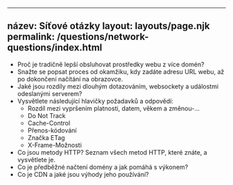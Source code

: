 ***

## název: Síťové otázky&#xA;layout: layouts/page.njk&#xA;permalink: /questions/network-questions/index.html

*   Proč je tradičně lepší obsluhovat prostředky webu z více domén?
*   Snažte se popsat proces od okamžiku, kdy zadáte adresu URL webu, až po dokončení načítání na obrazovce.
*   Jaké jsou rozdíly mezi dlouhým dotazováním, websockety a událostmi odeslanými serverem?
*   Vysvětlete následující hlavičky požadavků a odpovědí:
    *   Rozdíl mezi vypršením platnosti, datem, věkem a změnou-...
    *   Do Not Track
    *   Cache-Control
    *   Přenos-kódování
    *   Značka ETag
    *   X-Frame-Možnosti
*   Co jsou metody HTTP? Seznam všech metod HTTP, které znáte, a vysvětlete je.
*   Co je předběžné načtení domény a jak pomáhá s výkonem?
*   Co je CDN a jaké jsou výhody jeho používání?
